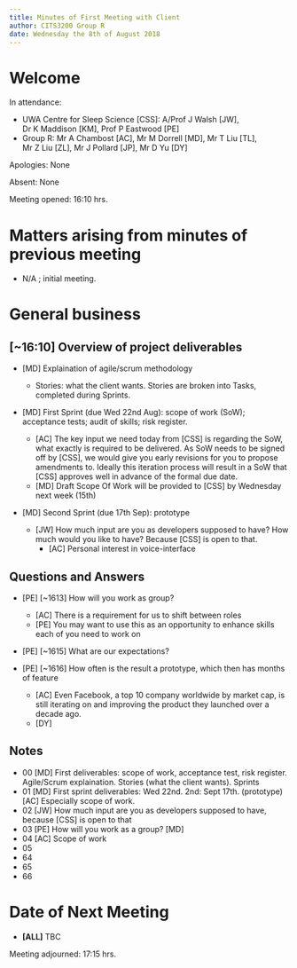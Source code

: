 ```yaml
---
title: Minutes of First Meeting with Client
author: CITS3200 Group R
date: Wednesday the 8th of August 2018
---
```


# Welcome

In attendance: 

- UWA Centre for Sleep Science [CSS]: A/Prof J Walsh [JW], Dr K Maddison [KM], Prof P Eastwood [PE]
- Group R: Mr A Chambost [AC], Mr M Dorrell [MD], Mr T Liu [TL], Mr Z Liu [ZL], Mr J Pollard [JP], Mr D Yu [DY]

Apologies: None

Absent: None

Meeting opened: 16:10 hrs. 

# Matters arising from minutes of previous meeting

- N/A ; initial meeting.

# General business

## [~16:10] Overview of project deliverables
- [MD] Explaination of agile/scrum methodology
  - Stories: what the client wants. Stories are broken into Tasks, completed during Sprints.
- [MD] First Sprint (due Wed 22nd Aug): scope of work (SoW); acceptance tests; audit of skills; risk register.
  - [AC] The key input we need today from [CSS] is regarding the SoW, what exactly is required to be delivered. As SoW needs to be signed off by [CSS], we would give you early revisions for you to propose amendments to. Ideally this iteration process will result in a SoW that [CSS] approves well in advance of the formal due date.
  - [MD] Draft Scope Of Work will be provided to [CSS] by Wednesday next week (15th)
    
- [MD] Second Sprint (due 17th Sep): prototype
  - [JW] How much input are you as developers supposed to have? How much would you like to have? Because [CSS] is open to that.
    - [AC] Personal interest in voice-interface

## Questions and Answers
- [PE] [~1613] How will you work as group?
  - [AC] There is a requirement for us to shift between roles
  - [PE] You may want to use this as an opportunity to enhance skills each of you need to work on

- [PE] [~1615] What are our expectations?

- [PE] [~1616] How often is the result a prototype, which then has months of feature 
  - [AC] Even Facebook, a top 10 company worldwide by market cap, is still iterating on and improving the product they launched over a decade ago. 
  - [DY]


## Notes
- 00 [MD] First deliverables: scope of work, acceptance test, risk register. Agile/Scrum explaination. Stories (what the client wants). Sprints
- 01 [MD] First sprint deliverables: Wed 22nd. 2nd: Sept 17th. (prototype)  [AC] Especially scope of work.
- 02 [JW] How much input are you as developers supposed to have, because [CSS] is open to that
- 03 [PE] How will you work as a group? [MD]
- 04 [AC] Scope of work
- 05
- 64
- 65
- 66


# Date of Next Meeting
- **[ALL]** TBC

Meeting adjourned: 17:15 hrs. 
